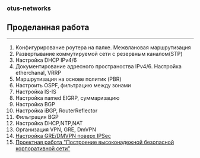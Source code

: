 ### otus-networks
## Проделанная работа
____________________________
1. Конфигурирование роутера на палке. Межвлановая маршрутизация
2. Развертывание коммутируемой сети с резервным каналом(STP)
3. Настройка DHCP IPv4/6
4. Документирование адресного пространоства IPv4/6. Настройка etherchanal, VRRP
5. Маршрутизация на основе политик (PBR)
6. Настроить OSPF, фильтрацию между зонами
7. Настройка IS-IS
8. Настройка named EIGRP, cуммаризацию
9. Настройка BGP
10. Настройка iBGP, RouterReflector
11. Фильтрация BGP
12. Настройка DHCP,NTP,NAT
13. Организация VPN, GRE, DmVPN
14. [Настройка GRE/DMVPN поверх IPSec](README.md#ipsec-over-dmvpn)
15. [Проектная работа "Построение высоконадежной безопасной корпоративной сети"](README.md#проектная-работа)